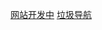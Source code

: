 <html>
<body>
<p><a href="https://space.bilibili.com/2027175082">网站开发中</a>
<a href="2345.com/?kyizhibaize">垃圾导航</a>
</html>
